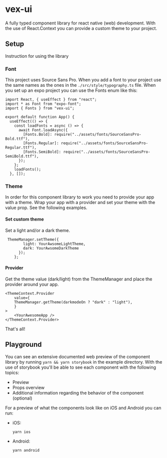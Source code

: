 # vex-ui

A fully typed component library for react native (web) development.
With the use of React.Context you can provide a custom theme to your project.

## Setup

Instruction for using the library

### Font

This project uses Source Sans Pro. When you add a font to your project use the same names as the ones in the `./src/style/typography.ts` file.
When you set up an expo project you can use the Fonts enum like this:

```
import React, { useEffect } from "react";
import * as Font from "expo-font";
import { Fonts } from "vex-ui";

export default function App() {
  useEffect(() => {
    const loadFonts = async () => {
      await Font.loadAsync({
        [Fonts.Bold]: require("../assets/fonts/SourceSansPro-Bold.ttf"),
        [Fonts.Regular]: require("../assets/fonts/SourceSansPro-Regular.ttf"),
        [Fonts.SemiBold]: require("../assets/fonts/SourceSansPro-SemiBold.ttf"),
      });
    };
    loadFonts();
  }, []);
```

### Theme

In order for this component library to work you need to provide your app with a theme.
Wrap your app with a provider and set your theme with the value prop. See the following examples.

#### Set custom theme

Set a light and/or a dark theme.

```
 ThemeManager.setTheme({
        light: YourAwsomeLightTheme,
        dark: YourAwsomeDarkTheme
      });
    };
```

#### Provider

Get the theme value (dark/light) from the ThemeManager and place the provider around your app.

```
<ThemeContext.Provider
    value={
    ThemeManager.getTheme(darkmodeOn ? "dark" : "light"),
    }
>
    <YourAwesomeApp />
</ThemeContext.Provider>
```

That's all!

## Playground

You can see an extensive documented web preview of the component library by running `yarn && yarn storybook` in the example directory. With the use of storybook you'll be able to see each component with the following topics:

- Preview
- Props overview
- Additional information regarding the behavior of the component (optional)

For a preview of what the components look like on iOS and Android you can run:

- iOS:

  `yarn ios`

- Android:

  `yarn android`
